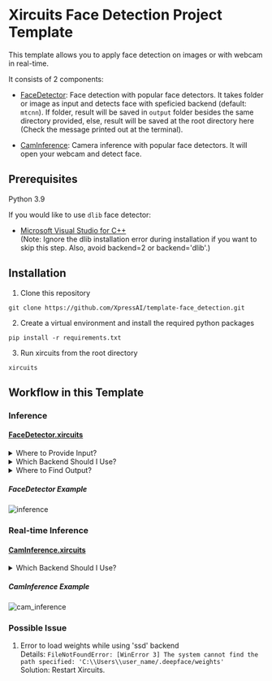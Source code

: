 # Xircuits Face Detection Project Template

This template allows you to apply face detection on images or with webcam in real-time.

It consists of 2 components:

- [FaceDetector](/xai_components/xai_face_detection/detector.py#L54): Face detection with popular face detectors. It takes folder or image as input and detects face with speficied backend (default: `mtcnn`). If folder, result will be saved in `output` folder besides the same directory provided, else, result will be saved at the root directory here (Check the message printed out at the terminal).

- [CamInference](/xai_components/xai_face_detection/detector.py#L195): Camera inference with popular face detectors. It will open your webcam and detect face.

## Prerequisites

Python 3.9

If you would like to use `dlib` face detector: <br>
- [Microsoft Visual Studio for C++](https://visualstudio.microsoft.com/thank-you-for-downloading-visual-studio-for-cplusplus/?sku=Community&rel=16&rid=30005) <br>
(Note: Ignore the dlib installation error during installation if you want to skip this step. Also, avoid backend=2 or backend='dlib'.)

## Installation

1. Clone this repository

```
git clone https://github.com/XpressAI/template-face_detection.git
```

2. Create a virtual environment and install the required python packages

```
pip install -r requirements.txt
```

3. Run xircuits from the root directory

```
xircuits
```

## Workflow in this Template

### Inference

#### [FaceDetector.xircuits](/xircuits-workflows/FaceDetector.xircuits)

<details>
<summary>Where to Provide Input?</summary>

Input is taken by `img_path` of Component `FaceDetector`. Check out the [example](#facedetector-example) below.

You may provide folder or image file as input. Relative path or absolute path both are accepted (Noted that your folder in path should be separated by `/`).

</details>

<details>
<summary>Which Backend Should I Use?</summary>

`RetinaFace` and `MTCNN` seems to overperform in detection but they are much slower. If the speed of your pipeline is more important, then you should use `opencv`, `ssd` or `mediapipe`. On the other hand, if you consider the accuracy, then you should use `retinaface`, `mtcnn` or `dlib`.

Recommended for inference: `retinaface`, `mtcnn` or `dlib`.

Available backend:
- 0 - opencv
- 1 - ssd
- 2 - dlib
- 3 - mtcnn
- 4 - retinaface
- 5 - mediapipe

</details>

<details>
<summary>Where to Find Output?</summary>

If your input is folder, the output folder will be located besides your input folder. \
Example:
- Input: `resource/sample`
- Output: `resource/output/sample`

If your input is image file, the output will be located in this github root directory (the same directory as this README) at `output.jpg` and `output.txt`.

</details>

##### FaceDetector Example

![inference](https://github.com/XpressAI/x-template-face_detection/raw/main/resource/image/inference.gif)

### Real-time Inference

#### [CamInference.xircuits](/xircuits-workflows/CamInference.xircuits)

<details>
<summary>Which Backend Should I Use?</summary>

Recommended for real-time inference: `opencv`, `ssd` or `mediapipe`.

Available backend:
- 0 - opencv
- 1 - ssd
- 2 - dlib
- 3 - mtcnn
- 4 - retinaface
- 5 - mediapipe

</details>

##### CamInference Example

![cam_inference](https://github.com/XpressAI/x-template-face_detection/raw/main/resource/image/cam_inference.gif)


### Possible Issue
1. Error to load weights while using 'ssd' backend <br>
Details: `FileNotFoundError: [WinError 3] The system cannot find the path specified: 'C:\\Users\\user_name/.deepface/weights'` <br>
Solution: Restart Xircuits.

